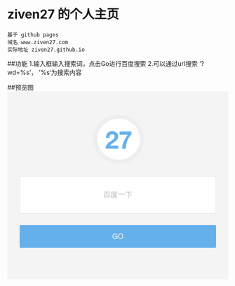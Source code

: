 # ziven27 的个人主页
	基于 github pages
	域名 www.ziven27.com
	实际地址 ziven27.github.io

##功能
	1.输入框输入搜索词，点击Go进行百度搜索
	2.可以通过url搜索 ‘?wd=%s’， ’%s‘为搜索内容

##预览图
	![image](src/thumb.png)